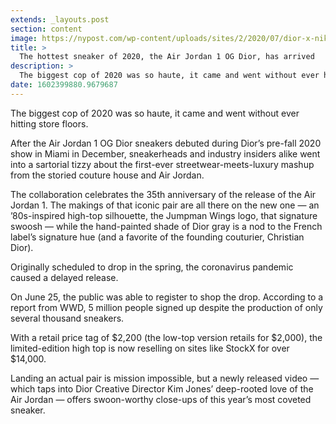 ```yaml
--- 
extends: _layouts.post 
section: content 
image: https://nypost.com/wp-content/uploads/sites/2/2020/07/dior-x-nike-air-jordan-collaboration.jpg?quality=90&strip=all&w=1200 
title: > 
  The hottest sneaker of 2020, the Air Jordan 1 OG Dior, has arrived 
description: > 
  The biggest cop of 2020 was so haute, it came and went without ever hitting store floors.After the Air Jordan 1 OG Dior sneakers debuted during Dior’s pre-fall 2020 show in Miami in December, sneakerheads and industry insiders alike went into a sartorial tizzy about the first-ever streetwear-meets-luxury mashup from the storied couture house and Air Jordan.The collaboration celebrates the 35th anniversary of the release of the Air Jordan 1.According to a report from WWD, 5 million people signed up despite the production of only several thousand sneakers.Landing an actual pair is mission impossible, but a newly released video — which taps into Dior Creative Director Kim Jones’ deep-rooted love of the Air Jordan — offers swoon-worthy close-ups of this year’s most coveted sneaker. 
date: 1602399880.9679687 
--- 
```

The biggest cop of 2020 was so haute, it came and went without ever hitting store floors.

After the Air Jordan 1 OG Dior sneakers debuted during Dior’s pre-fall 2020 show in Miami in December, sneakerheads and industry insiders alike went into a sartorial tizzy about the first-ever streetwear-meets-luxury mashup from the storied couture house and Air Jordan.

The collaboration celebrates the 35th anniversary of the release of the Air Jordan 1. The makings of that iconic pair are all there on the new one — an ’80s-inspired high-top silhouette, the Jumpman Wings logo, that signature swoosh — while the hand-painted shade of Dior gray is a nod to the French label’s signature hue (and a favorite of the founding couturier, Christian Dior).

Originally scheduled to drop in the spring, the coronavirus pandemic caused a delayed release.

On June 25, the public was able to register to shop the drop. According to a report from WWD, 5 million people signed up despite the production of only several thousand sneakers.

With a retail price tag of $2,200 (the low-top version retails for $2,000), the limited-edition high top is now reselling on sites like StockX for over $14,000.

Landing an actual pair is mission impossible, but a newly released video — which taps into Dior Creative Director Kim Jones’ deep-rooted love of the Air Jordan — offers swoon-worthy close-ups of this year’s most coveted sneaker.